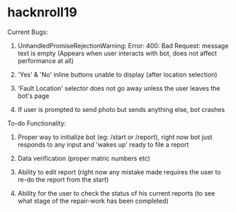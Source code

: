 # hacknroll19

Current Bugs:

1. UnhandledPromiseRejectionWarning: Error: 400: Bad Request: message text is empty (Appears when user interacts with bot, does not affect performance at all)

2. 'Yes' & 'No' inline buttons unable to display (after location selection)

3. 'Fault Location' selector does not go away unless the user leaves the bot's page

4. If user is prompted to send photo but sends anything else, bot crashes

To-do Functionality:

1. Proper way to initialize bot (eg: /start or /report), right now bot just responds to any input and 'wakes up' ready to file a report

2. Data verification (proper matric numbers etc)

3. Ability to edit report (right now any mistake made requires the user to re-do the report from the start)

4. Ability for the user to check the status of his current reports (to see what stage of the repair-work has been completed)
